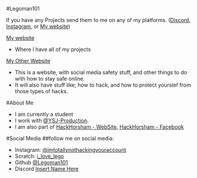 #Legoman101

If you have any Projects send them to me on any of my platforms. ([Discord](https://discord.gg/Uk3h7JQ22f), [Instagram](https://www.instagram.com/imtotallynothackingyouraccount/), or [My website](https://Legoman101.github.io/contact.html))

[My website](https://Legoman101.github.io)
- Where I have all of my projects

[My Other Website](https://hacking-people.github.io)
- This is a website, with social media safety stuff, and other things to do with how to stay safe online.
- It will also have stuff like; how to hack, and how to protect yourslef from those types of hacks.

#About Me
- I am currently a student
- I work with [@YSJ-Production](https://github.com/YSJ-Production).
- I am also part of [HackHorsham - WebSite](https://Legoman101.github.io/hackhorsham.github.io/), [HackHorsham - Facebook](https://www.facebook.com/hackhorsham/)

#Social Media
##follow me on social media:
- Instagram: [@imtotallynothackingyouraccount](https://www.instagram.com/imtotallynothackingyouraccount/)
- Scratch: [i_love_lego](https://scratch.mit.edu/users/i_love_lego/)
- Github [@Legoman101](https://github.com/legoman101/)
- Discord [Insert Name Here](https://discord.gg/Uk3h7JQ22f)
